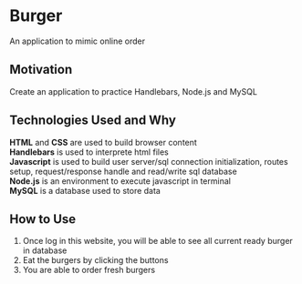 # Burger
An application to mimic online order

## Motivation
Create an application to practice Handlebars, Node.js and MySQL

## Technologies Used and Why
**HTML** and **CSS** are used to build browser content  
**Handlebars** is used to interprete html files  
**Javascript** is used to build user server/sql connection initialization, routes setup, request/response handle and read/write sql database  
**Node.js** is an environment to execute javascript in terminal  
**MySQL** is a database used to store data

## How to Use
1. Once log in this website, you will be able to see all current ready burger in database
2. Eat the burgers by clicking the buttons
3. You are able to order fresh burgers
